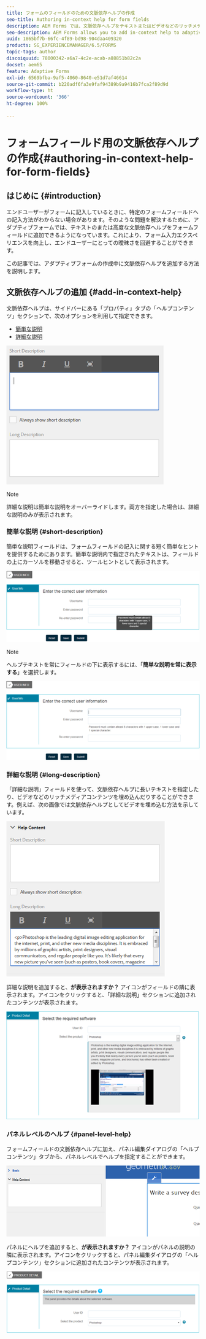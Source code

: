 ```yaml
---
title: フォームのフィールドのための文脈依存ヘルプの作成
seo-title: Authoring in-context help for form fields
description: AEM Forms では、文脈依存ヘルプをテキストまたはビデオなどのリッチメディアの形でアダプティブフォームフィールドやパネルに追加することができます。
seo-description: AEM Forms allows you to add in-context help to adaptive form fields and panels, as text or rich media, including videos.
uuid: 1865bf7b-66fc-4f89-bd98-904daa409320
products: SG_EXPERIENCEMANAGER/6.5/FORMS
topic-tags: author
discoiquuid: 78000342-a6a7-4c2e-acab-a88851b82c2a
docset: aem65
feature: Adaptive Forms
exl-id: 6569bfba-9af5-4060-8640-e51d7af46614
source-git-commit: b220adf6fa3e9faf94389b9a9416b7fca2f89d9d
workflow-type: ht
source-wordcount: '366'
ht-degree: 100%

---
```


# フォームフィールド用の文脈依存ヘルプの作成{#authoring-in-context-help-for-form-fields}

## はじめに {#introduction}

エンドユーザーがフォームに記入しているときに、特定のフォームフィールドへの記入方法がわからない場合があります。そのような問題を解決するために、アダプティブフォームでは、テキストのまたは高度な文脈依存ヘルプをフォームフィールドに追加できるようになっています。これにより、フォーム入力エクスペリエンスを向上し、エンドユーザーにとっての曖昧さを回避することができます。

この記事では、アダプティブフォームの作成中に文脈依存ヘルプを追加する方法を説明します。

## 文脈依存ヘルプの追加 {#add-in-context-help}

文脈依存ヘルプは、サイドバーにある「プロパティ」タブの「ヘルプコンテンツ」セクションで、次のオプションを利用して指定できます。

* [簡単な説明](../../forms/using/authoring-in-field-help.md#p-short-description-p)
* [詳細な説明](../../forms/using/authoring-in-field-help.md#p-long-description-p)

![フォームのフィールドのための文脈依存ヘルプ](assets/descriptions.png)

>[!NOTE]
>
>詳細な説明は簡単な説明をオーバーライドします。両方を指定した場合は、詳細な説明のみが表示されます。

### 簡単な説明 {#short-description}

簡単な説明フィールドは、フォームフィールドの記入に関する短く簡単なヒントを提供するためにあります。簡単な説明内で指定されたテキストは、フィールドの上にカーソルを移動させると、ツールヒントとして表示されます。

![フォームフィールドへの文脈依存ヘルプの追加の簡単な説明](assets/tooltip.png)

>[!NOTE]
>
>ヘルプテキストを常にフィールドの下に表示するには、「**簡単な説明を常に表示する**」を選択します。

![フィールドの下に永久的に表示される簡単な文脈依存ヘルプ](assets/short1.png)

### 詳細な説明 {#long-description}

「詳細な説明」フィールドを使って、文脈依存ヘルプに長いテキストを指定したり、ビデオなどのリッチメディアコンテンツを埋め込んだりすることができます。例えば、次の画像では文脈依存ヘルプとしてビデオを埋め込む方法を示しています。

![フォームフィールドのための文脈依存ヘルプとしてのリッチメディアの追加](assets/long-descriptions.png)

詳細な説明を追加すると、**が表示されますか？** アイコンがフィールドの隣に表示されます。アイコンをクリックすると、「詳細な説明」セクションに追加されたコンテンツが表示されます。

![リッチメディアを使用した文脈依存ヘルプの例](assets/photoshop.png)

### パネルレベルのヘルプ {#panel-level-help}

フォームフィールドの文脈依存ヘルプに加え、パネル編集ダイアログの「ヘルプコンテンツ」タブから、パネルレベルでヘルプを指定することができます。

![フォームパネルへの文脈依存ヘルプの追加](assets/panel-level-help.png)

パネルにヘルプを追加すると、**が表示されますか？** アイコンがパネルの説明の隣に表示されます。アイコンをクリックすると、パネル編集ダイアログの「ヘルプコンテンツ」セクションに追加されたコンテンツが表示されます。

![フォームパネルレベルでの文脈依存ヘルプの例](assets/photoshop-1.png)
